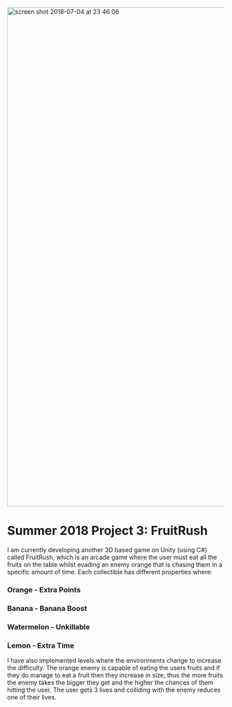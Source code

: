 <img width="1156" alt="screen shot 2018-07-04 at 23 46 06" src="https://user-images.githubusercontent.com/32743122/42295691-ec1ec158-7fe4-11e8-81d4-f87d6e9e5b5d.png">

# Summer 2018 Project 3: FruitRush
I am currently developing another 3D based game on Unity (using C#) called FruitRush, which is an arcade game where the user must eat all the fruits on the table whilst evading an enemy orange that is chasing them in a specific amount of time. Each collectible has different properties where:

### Orange - Extra Points 
### Banana - Banana Boost
### Watermelon - Unkillable
### Lemon - Extra Time

I have also implemented levels where the environments change to increase the difficulty. The orange enemy is capable of eating the users fruits and if they do manage to eat a fruit then they increase in size, thus the more fruits the enemy takes the bigger they get and the higher the chances of them hitting the user. The user gets 3 lives and colliding with the enemy reduces one of their lives.

